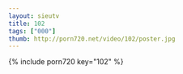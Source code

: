 ```yaml
--- 
layout: sieutv
title: 102
tags: ["000"]
thumb: http://porn720.net/video/102/poster.jpg
---
```

{% include porn720 key="102" %} 
